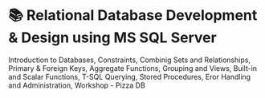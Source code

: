 # 📚 Relational Database Development & Design using MS SQL Server
Introduction to Databases,
Constraints, Combinig Sets and Relationships,
Primary & Foreign Keys,
Aggregate Functions, Grouping and Views,
Built-in and Scalar Functions, 
T-SQL Querying, 
Stored Procedures, 
Eror Handling and Administration,
Workshop - Pizza DB
